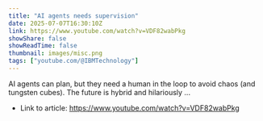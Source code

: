 ```yaml
---
title: "AI agents needs supervision"
date: 2025-07-07T16:30:10Z
link: https://www.youtube.com/watch?v=VDF82wabPkg
showShare: false
showReadTime: false
thumbnail: images/misc.png
tags: ["youtube.com/@IBMTechnology"]
---
```

AI agents can plan, but they need a human in the loop to avoid chaos (and tungsten cubes). The future is hybrid and hilariously ...

- Link to article: https://www.youtube.com/watch?v=VDF82wabPkg